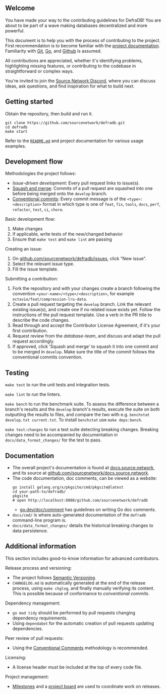## Welcome
You have made your way to the contributing guidelines for DefraDB! You are about to be part of a wave making databases decentralized and more powerful.

This document is to help you with the process of contributing to the project. First recommendation is to become familiar with the [project documentation](https://docs.source.network/). Familiarity with [Git](https://training.github.com/), [Go](https://go.dev/doc/install), and [Github](https://docs.github.com/) is assumed.

All contributions are appreciated, whether it's identifying problems, highlighting missing features, or contributing to the codebase in straightforward or complex ways.

You're invited to join the [Source Network Discord](discord.source.network), where you can discuss ideas, ask questions, and find inspiration for what to build next.


## Getting started
Obtain the repository, then build and run it.
```shell
git clone https://github.com/sourcenetwork/defradb.git
cd defradb
make start
```

Refer to the [`README.md`](./README.md) and project documentation for various usage examples.


## Development flow

Methodologies the project follows:

- *Issue-driven development*: Every pull request links to issue(s).
- [Squash and merge](https://docs.github.com/en/pull-requests/collaborating-with-pull-requests/incorporating-changes-from-a-pull-request/about-pull-request-merges): Commits of a pull request are squashed into one before being merged onto the `develop` branch.
- [Conventional commits](https://www.conventionalcommits.org/en/v1.0.0/): Every commit message is of the `<type>: <description>` format in which type is one of `feat`, `fix`, `tools`, `docs`, `perf`, `refactor`, `test`, `ci`, `chore`.

Basic development flow:
1. Make changes
2. If applicable, write tests of the new/changed behavior
3. Ensure that `make test` and `make lint` are passing

Creating an issue:
1. On [github.com/sourcenetwork/defradb/issues](https://github.com/sourcenetwork/defradb/issues), click "New issue".
2. Select the relevant issue type.
3. Fill the issue template.

Submitting a contribution:

1. Fork the repository and with your changes create a branch following the convention `<your-name>/<type>/<description>`, for example `octavio/feat/compression-lru-data`.
2. Create a pull request targeting the `develop` branch. Link the relevant existing issue(s), and create one if no related issue exists yet. Follow the instructions of the pull request template. Use a verb in the PR title to describe the code changes.
3. Read through and accept the Contributor License Agreement, if it's your first contribution.
4. Request review from the *database-team*, and discuss and adapt the pull request accordingly.
5. If approved, click 'Squash and merge' to squash it into one commit and to be merged in `develop`. Make sure the title of the commit follows the conventional commits convention.


## Testing

`make test` to run the unit tests and integration tests.

`make lint` to run the linters.

`make bench` to run the benchmark suite. To assess the difference between a branch's results and the `develop` branch's results, execute the suite on both outputting the results to files, and compare the two with e.g. `benchstat develop.txt current.txt`. To install `benchstat` use `make deps:bench`.

`make test:changes` to run a test suite detecting breaking changes. Breaking changes need to be accompanied by documentation in `docs/data_format_changes/` for the test to pass.


## Documentation
- The overall project's documentation is found at [docs.source.network](https://docs.source.network), and its source at [github.com/sourcenetwork/docs.source.network](https://github.com/sourcenetwork/docs.source.network).
- The code documentation, doc comments, can be viewed as a website:
	```shell
	go install golang.org/x/pkgsite/cmd/pkgsite@latest
	cd your-path-to/defradb/
	pkgsite
	# open http://localhost:8080/github.com/sourcenetwork/defradb
	```
	- [go.dev/doc/comment](https://go.dev/doc/comment) has guidelines on writing Go doc comments.
- `docs/cmd/` is where auto-generated documentation of the `defradb` command-line program is.
- `docs/data_format_changes/` details the historical breaking changes to data persistence.


## Additional information

This section includes good-to-know information for advanced contributors.

Release process and versioning:
- The project follows [Semantic Versioning](https://semver.org/).
- `CHANGELOG.md` is automatically generated at the end of the release process, using `make chglog`, and finally manually verifying its content. This is possible because of conformance to *conventional commits*.

Dependency management:
- `go mod tidy` should be performed by pull requests changing dependency requirements.
- Using `dependabot` for the automatic creation of pull requests updating dependencies.

Peer review of pull requests:
- Using the [Conventional Comments](https://conventionalcomments.org/) methodology is recommended.

Licensing:
- A license header must be included at the top of every code file.

Project management:
- [Milestones](https://github.com/sourcenetwork/defradb/milestones)  and a [project board](https://github.com/orgs/sourcenetwork/projects/3) are used to coordinate work on releases.